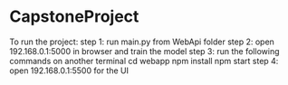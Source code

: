 # CapstoneProject

To run the project:
step 1: run main.py from WebApi folder
step 2: open 192.168.0.1:5000 in browser and train the model
step 3: run the following commands on another terminal
    cd webapp
    npm install
    npm start
step 4: open 192.168.0.1:5500 for the UI
